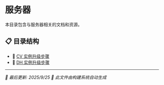 # 服务器

本目录包含与服务器相关的文档和资源。

## 📋 目录结构

- 📝 [CV 实例升级步骤](CV%20%E5%AE%9E%E4%BE%8B%E5%8D%87%E7%BA%A7%E6%AD%A5%E9%AA%A4)
- 📝 [DH 实例升级步骤](DH%20%E5%AE%9E%E4%BE%8B%E5%8D%87%E7%BA%A7%E6%AD%A5%E9%AA%A4)


---

*📅 最后更新: 2025/9/25*
*🤖 此文件由构建系统自动生成*
